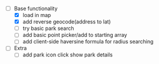 - [ ] Base functionality
    - [x] load in map
    - [x] add reverse geocode(address to lat)
    - [ ] try basic park search
    - [ ] add basic point picker/add to starting array
    - [ ] add client-side haversine formula for radius searching

- [ ] Extra
    - [ ] add park icon click show park details